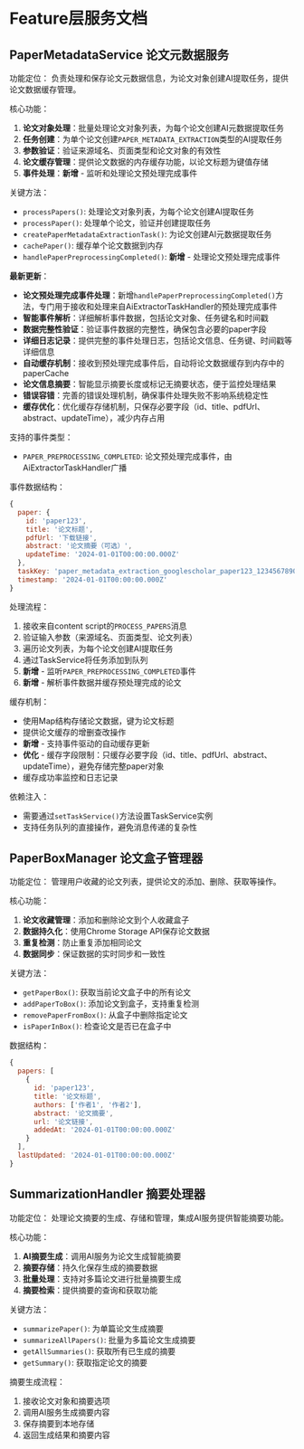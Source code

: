# Feature层服务文档

## PaperMetadataService 论文元数据服务

功能定位：
负责处理和保存论文元数据信息，为论文对象创建AI提取任务，提供论文数据缓存管理。

核心功能：
1. **论文对象处理**：批量处理论文对象列表，为每个论文创建AI元数据提取任务
2. **任务创建**：为单个论文创建`PAPER_METADATA_EXTRACTION`类型的AI提取任务
3. **参数验证**：验证来源域名、页面类型和论文对象的有效性
4. **论文缓存管理**：提供论文数据的内存缓存功能，以论文标题为键值存储
5. **事件处理**：**新增** - 监听和处理论文预处理完成事件

关键方法：
- `processPapers()`: 处理论文对象列表，为每个论文创建AI提取任务
- `processPaper()`: 处理单个论文，验证并创建提取任务
- `createPaperMetadataExtractionTask()`: 为论文创建AI元数据提取任务
- `cachePaper()`: 缓存单个论文数据到内存
- `handlePaperPreprocessingCompleted()`: **新增** - 处理论文预处理完成事件

**最新更新**：
- **论文预处理完成事件处理**：新增`handlePaperPreprocessingCompleted()`方法，专门用于接收和处理来自AiExtractorTaskHandler的预处理完成事件
- **智能事件解析**：详细解析事件数据，包括论文对象、任务键名和时间戳
- **数据完整性验证**：验证事件数据的完整性，确保包含必要的paper字段
- **详细日志记录**：提供完整的事件处理日志，包括论文信息、任务键、时间戳等详细信息
- **自动缓存机制**：接收到预处理完成事件后，自动将论文数据缓存到内存中的paperCache
- **论文信息摘要**：智能显示摘要长度或标记无摘要状态，便于监控处理结果
- **错误容错**：完善的错误处理机制，确保事件处理失败不影响系统稳定性
- **缓存优化**：优化缓存存储机制，只保存必要字段（id、title、pdfUrl、abstract、updateTime），减少内存占用

支持的事件类型：
- `PAPER_PREPROCESSING_COMPLETED`: 论文预处理完成事件，由AiExtractorTaskHandler广播

事件数据结构：
```javascript
{
  paper: {
    id: 'paper123',
    title: '论文标题',
    pdfUrl: '下载链接',
    abstract: '论文摘要（可选）',
    updateTime: '2024-01-01T00:00:00.000Z'
  },
  taskKey: 'paper_metadata_extraction_googlescholar_paper123_1234567890',
  timestamp: '2024-01-01T00:00:00.000Z'
}
```

处理流程：
1. 接收来自content script的`PROCESS_PAPERS`消息
2. 验证输入参数（来源域名、页面类型、论文列表）
3. 遍历论文列表，为每个论文创建AI提取任务
4. 通过TaskService将任务添加到队列
5. **新增** - 监听`PAPER_PREPROCESSING_COMPLETED`事件
6. **新增** - 解析事件数据并缓存预处理完成的论文

缓存机制：
- 使用Map结构存储论文数据，键为论文标题
- 提供论文缓存的增删查改操作
- **新增** - 支持事件驱动的自动缓存更新
- **优化** - 缓存字段限制：只缓存必要字段（id、title、pdfUrl、abstract、updateTime），避免存储完整paper对象
- 缓存成功率监控和日志记录

依赖注入：
- 需要通过`setTaskService()`方法设置TaskService实例
- 支持任务队列的直接操作，避免消息传递的复杂性

## PaperBoxManager 论文盒子管理器

功能定位：
管理用户收藏的论文列表，提供论文的添加、删除、获取等操作。

核心功能：
1. **论文收藏管理**：添加和删除论文到个人收藏盒子
2. **数据持久化**：使用Chrome Storage API保存论文数据
3. **重复检测**：防止重复添加相同论文
4. **数据同步**：保证数据的实时同步和一致性

关键方法：
- `getPaperBox()`: 获取当前论文盒子中的所有论文
- `addPaperToBox()`: 添加论文到盒子，支持重复检测
- `removePaperFromBox()`: 从盒子中删除指定论文
- `isPaperInBox()`: 检查论文是否已在盒子中

数据结构：
```javascript
{
  papers: [
    {
      id: 'paper123',
      title: '论文标题',
      authors: ['作者1', '作者2'],
      abstract: '论文摘要',
      url: '论文链接',
      addedAt: '2024-01-01T00:00:00.000Z'
    }
  ],
  lastUpdated: '2024-01-01T00:00:00.000Z'
}
```

## SummarizationHandler 摘要处理器

功能定位：
处理论文摘要的生成、存储和管理，集成AI服务提供智能摘要功能。

核心功能：
1. **AI摘要生成**：调用AI服务为论文生成智能摘要
2. **摘要存储**：持久化保存生成的摘要数据
3. **批量处理**：支持对多篇论文进行批量摘要生成
4. **摘要检索**：提供摘要的查询和获取功能

关键方法：
- `summarizePaper()`: 为单篇论文生成摘要
- `summarizeAllPapers()`: 批量为多篇论文生成摘要
- `getAllSummaries()`: 获取所有已生成的摘要
- `getSummary()`: 获取指定论文的摘要

摘要生成流程：
1. 接收论文对象和摘要选项
2. 调用AI服务生成摘要内容
3. 保存摘要到本地存储
4. 返回生成结果和摘要内容